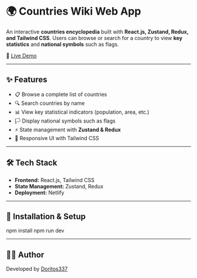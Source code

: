# 🌍 Countries Wiki Web App

An interactive **countries encyclopedia** built with **React.js, Zustand, Redux, and Tailwind CSS**.
Users can browse or search for a country to view **key statistics** and **national symbols** such as flags.

🔗 [Live Demo](https://countrieswikiwebapp.netlify.app/)

---

## ✨ Features

* 📋 Browse a complete list of countries
* 🔍 Search countries by name
* 📊 View key statistical indicators (population, area, etc.)
* 🏳️ Display national symbols such as flags
* ⚡ State management with **Zustand & Redux**
* 🎨 Responsive UI with Tailwind CSS

---

## 🛠 Tech Stack

* **Frontend:** React.js, Tailwind CSS
* **State Management:** Zustand, Redux
* **Deployment:** Netlify

---

## 🚀 Installation & Setup

npm install
npm run dev

---

## 👨‍💻 Author

Developed by [Doritos337](https://github.com/Doritos337)
